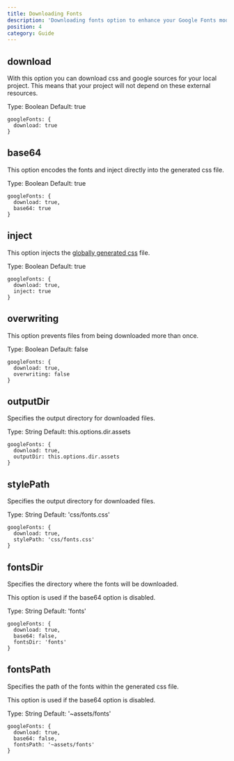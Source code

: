 ```yaml
---
title: Downloading Fonts
description: 'Downloading fonts option to enhance your Google Fonts module for Nuxt'
position: 4
category: Guide
---
```


## download

With this option you can download css and google sources for your local project. This means that your project will not depend on these external resources.

Type: Boolean
Default: true

```js{}[nuxt.config.js]
googleFonts: {
  download: true
}
```


## base64

This option encodes the fonts and inject directly into the generated css file.

Type: Boolean
Default: true

```js{}[nuxt.config.js]
googleFonts: {
  download: true,
  base64: true
}
```

## inject

This option injects the [globally generated css](https://nuxtjs.org/api/configuration-css/) file.

Type: Boolean
Default: true

```js{}[nuxt.config.js]
googleFonts: {
  download: true,
  inject: true
}
```

## overwriting

This option prevents files from being downloaded more than once.

Type: Boolean
Default: false

```js{}[nuxt.config.js]
googleFonts: {
  download: true,
  overwriting: false
}
```

## outputDir

Specifies the output directory for downloaded files.

Type: String
Default: this.options.dir.assets

```js{}[nuxt.config.js]
googleFonts: {
  download: true,
  outputDir: this.options.dir.assets
}
```

## stylePath

Specifies the output directory for downloaded files.

Type: String
Default: 'css/fonts.css'

```js{}[nuxt.config.js]
googleFonts: {
  download: true,
  stylePath: 'css/fonts.css'
}
```

## fontsDir

Specifies the directory where the fonts will be downloaded.

<alert type="info">

This option is used if the base64 option is disabled.

</alert>

Type: String
Default: 'fonts'

```js{}[nuxt.config.js]
googleFonts: {
  download: true,
  base64: false,
  fontsDir: 'fonts'
}
```

## fontsPath

Specifies the path of the fonts within the generated css file.

<alert type="info">

This option is used if the base64 option is disabled.

</alert>

Type: String
Default: '~assets/fonts'

```js{}[nuxt.config.js]
googleFonts: {
  download: true,
  base64: false,
  fontsPath: '~assets/fonts'
}
```
